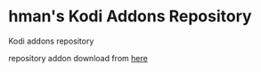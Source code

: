 # hman's Kodi Addons Repository
Kodi addons repository

repository addon download from [here](https://github.com/armando-basile/kodi.addons/raw/master/repository.hman/repository.hman-1.0.0.zip)

